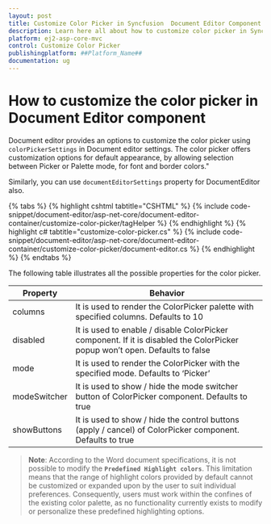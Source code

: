 ```yaml
---
layout: post
title: Customize Color Picker in Syncfusion  Document Editor Component
description: Learn here all about how to customize color picker in Syncfusion Document Editor component of Syncfusion Essential JS 2 and more.
platform: ej2-asp-core-mvc
control: Customize Color Picker
publishingplatform: ##Platform_Name##
documentation: ug
---
```



# How to customize the color picker in Document Editor component

Document editor provides an options to customize the color picker using `colorPickerSettings` in Document editor settings. The color picker offers customization options for default appearance, by allowing selection between Picker or Palette mode, for font and border colors."

Similarly, you can use `documentEditorSettings` property for DocumentEditor also.


{% tabs %}
{% highlight cshtml tabtitle="CSHTML" %}
{% include code-snippet/document-editor/asp-net-core/document-editor-container/customize-color-picker/tagHelper %}
{% endhighlight %}
{% highlight c# tabtitle="customize-color-picker.cs" %}
{% include code-snippet/document-editor/asp-net-core/document-editor-container/customize-color-picker/document-editor.cs %}
{% endhighlight %}
{% endtabs %}


The following table illustrates all the possible properties for the color picker.

| Property | Behavior |
|---|---|
| columns | It is used to render the ColorPicker palette with specified columns. Defaults to 10 |
| disabled | It is used to enable / disable ColorPicker component. If it is disabled the ColorPicker popup won’t open. Defaults to false |
| mode | It is used to render the ColorPicker with the specified mode. Defaults to ‘Picker’ |
| modeSwitcher | It is used to show / hide the mode switcher button of ColorPicker component. Defaults to true |
| showButtons | It is used to show / hide the control buttons (apply / cancel) of ColorPicker component. Defaults to true |


>**Note**: According to the Word document specifications, it is not possible to modify the **`Predefined Highlight colors`**. This limitation means that the range of highlight colors provided by default cannot be customized or expanded upon by the user to suit individual preferences. Consequently, users must work within the confines of the existing color palette, as no functionality currently exists to modify or personalize these predefined highlighting options.

